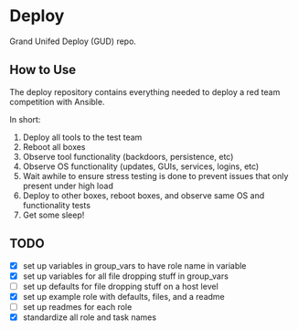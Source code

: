 # Deploy

Grand Unifed Deploy (GUD) repo.

## How to Use

The deploy repository contains everything needed to deploy a red team competition with Ansible.

In short:

1. Deploy all tools to the test team
2. Reboot all boxes
3. Observe tool functionality (backdoors, persistence, etc)
4. Observe OS functionality (updates, GUIs, services, logins, etc)
5. Wait awhile to ensure stress testing is done to prevent issues that only present under high load
6. Deploy to other boxes, reboot boxes, and observe same OS and functionality tests
7. Get some sleep!

## TODO

- [x] set up variables in group_vars to have role name in variable
- [x] set up variables for all file dropping stuff in group_vars
- [ ] set up defaults for file dropping stuff on a host level
- [x] set up example role with defaults, files, and a readme
- [ ] set up readmes for each role
- [x] standardize all role and task names
